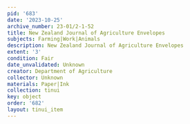 ```yaml
---
pid: '683'
date: '2023-10-25'
archive_number: 23-01/2-1-52
title: New Zealand Journal of Agriculture Envelopes
subjects: Farming|Work|Animals
description: New Zealand Journal of Agriculture Envelopes
extent: '3'
condition: Fair
date_unvalidated: Unknown
creator: Department of Agriculture
collector: Unknown
materials: Paper|Ink
collection: tinui
key: object
order: '682'
layout: tinui_item
---
```


